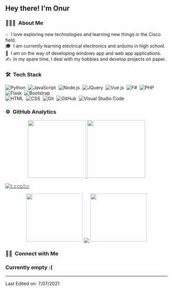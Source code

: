 <img width='40' align="left"/><h2>Hey there! I'm Onur</h2>

### 👨🏻‍💻 &nbsp;About Me

💡 &nbsp;I love exploring new technologies and learning new things in the Cisco field.\
🎓 &nbsp;I am currently learning electrical electronics and arduino in high school.\
🌱 &nbsp;I am on the way of developing windows app and web app applications.\
✍️ &nbsp;In my spare time, I deal with my hobbies and develop projects on paper.

### 🛠 &nbsp;Tech Stack

![Python](https://img.shields.io/badge/-Python-05122A?style=flat&logo=python)&nbsp;
![JavaScript](https://img.shields.io/badge/-JavaScript-05122A?style=flat&logo=javascript)&nbsp;
![Node.js](https://img.shields.io/badge/-Node.js-05122A?style=flat&logo=node.js)&nbsp;
![JQuery](https://img.shields.io/badge/-Jquery-05122A?style=flat&logo=jquery)&nbsp;
![Vue.js](https://img.shields.io/badge/-Vue.js-05122A?style=flat&logo=vue.js)&nbsp;
![F#](https://img.shields.io/badge/-FSharp-05122A?style=flat&logo=fsharp)&nbsp;
![PHP](https://img.shields.io/badge/-php-05122A?style=flat&logo=php)&nbsp;
![Flask](https://img.shields.io/badge/-Flask-05122A?style=flat&logo=flask)&nbsp;
![Bootstrap](https://img.shields.io/badge/-Bootstrap-05122A?style=flat&logo=bootstrap&logoColor=563D7C)\
![HTML](https://img.shields.io/badge/-HTML-05122A?style=flat&logo=HTML5)&nbsp;
![CSS](https://img.shields.io/badge/-CSS-05122A?style=flat&logo=CSS3&logoColor=1572B6)&nbsp;
![Git](https://img.shields.io/badge/-Git-05122A?style=flat&logo=git)&nbsp;
![GitHub](https://img.shields.io/badge/-GitHub-05122A?style=flat&logo=github)&nbsp;
![Visual Studio Code](https://img.shields.io/badge/-Visual%20Studio%20Code-05122A?style=flat&logo=visual-studio-code&logoColor=007ACC)&nbsp;

### ⚙️ &nbsp;GitHub Analytics

<p align="center">
<a href="https://github.com/Owl-planet">
  <img height="180em" src="https://github-readme-stats-eight-theta.vercel.app/api?username=Owl-planet&show_icons=true&theme=algolia&include_all_commits=true&count_private=true"/>
  <img height="180em" src="https://github-readme-stats-eight-theta.vercel.app/api/top-langs/?username=Owl-planet&layout=compact&langs_count=8&theme=algolia"/>
</a>

[![𝚝𝚛𝚘𝚙𝚑𝚢](https://github-profile-trophy.vercel.app/?username=Owl-planet&column=8&margin-w=15&margin-h=15&no-bg=true&no-frame=true&theme=juicyfresh)](https://github.com/Owl-planet)

<p align="center">
  <a>
    <img height="150" width="175" src="https://github.com/JayantGoel001/JayantGoel001/blob/master/PNG/left.png">
    <img align="center" src="https://github-readme-streak-stats.herokuapp.com/?user=Owl-planet&theme=dark&hide_border=true"/>
    <img height="150" width="175" src="https://github.com/JayantGoel001/JayantGoel001/blob/master/PNG/right.png">
  </a>
</p>
</p>

### 🤝🏻 &nbsp;Connect with Me

<p align="center">
    <h3>Currently empty :(</h3>
</p>

-----

Last Edited on: 7/07/2021
